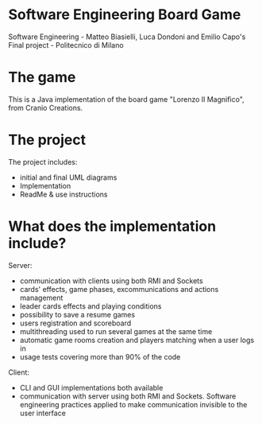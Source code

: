 # Software Engineering Board Game
Software Engineering - Matteo Biasielli, Luca Dondoni and Emilio Capo's Final project - Politecnico di Milano

# The game
This is a Java implementation of the board game "Lorenzo Il Magnifico", from Cranio Creations.

# The project
The project includes:
- initial and final UML diagrams
- Implementation
- ReadMe & use instructions

# What does the implementation include?
Server:
- communication with clients using both RMI and Sockets
- cards' effects, game phases, excommunications and actions management
- leader cards effects and playing conditions
- possibility to save a resume games
- users registration and scoreboard
- multithreading used to run several games at the same time
- automatic game rooms creation and players matching when a user logs in
- usage tests covering more than 90% of the code

Client:
- CLI and GUI implementations both available
- communication with server using both RMI and Sockets. Software engineering practices applied to make communication invisible to the user interface
